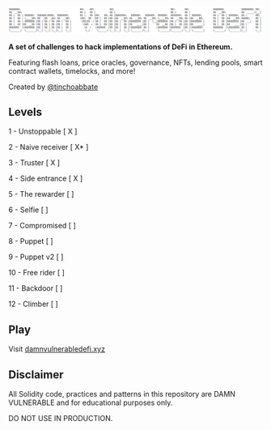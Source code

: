 ![](cover.png)

**A set of challenges to hack implementations of DeFi in Ethereum.**

Featuring flash loans, price oracles, governance, NFTs, lending pools, smart contract wallets, timelocks, and more!

Created by [@tinchoabbate](https://twitter.com/tinchoabbate)

## Levels

1 - Unstoppable [ X ]

2 - Naive receiver [ X* ]

3 - Truster [ X ]

4 - Side entrance [ X ]

5 - The rewarder [ ]

6 - Selfie [ ]

7 - Compromised [ ]

8 - Puppet [ ]

9 - Puppet v2 [ ]

10 - Free rider [ ]

11 - Backdoor [ ]

12 - Climber [ ]

## Play

Visit [damnvulnerabledefi.xyz](https://damnvulnerabledefi.xyz)

## Disclaimer

All Solidity code, practices and patterns in this repository are DAMN VULNERABLE and for educational purposes only.

DO NOT USE IN PRODUCTION.
